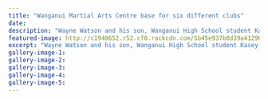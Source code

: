 ```yaml
---
title: "Wanganui Martial Arts Centre base for six different clubs"
date: 
description: "Wayne Watson and his son, Wanganui High School student Kasey, aged 16, NZ champion and third in Oceania, River City Press article on 17/3/16..."
featured-image: http://c1940652.r52.cf0.rackcdn.com/5b45e937b8d39a4129000471/casey-watson.gif
excerpt: "Wayne Watson and his son, Wanganui High School student Kasey, aged 16, NZ champion and third in Oceania, River City Press article on 17/3/16..."
gallery-image-1: 
gallery-image-2: 
gallery-image-3: 
gallery-image-4: 
gallery-image-5: 
---
```

